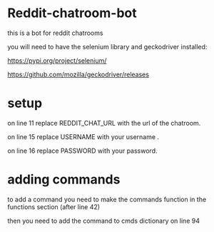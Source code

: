 # Reddit-chatroom-bot
this is a bot for reddit chatrooms

you will need to have the selenium library and geckodriver installed:

https://pypi.org/project/selenium/

https://github.com/mozilla/geckodriver/releases

# setup

on line 11 replace REDDIT_CHAT_URL with the url of the chatroom.

on line 15 replace USERNAME with your username .

on line 16 replace PASSWORD with your password.

# adding commands

to add a command you need to make the commands function in the functions section (after line 42)

then you need to add the command to cmds dictionary on line 94
